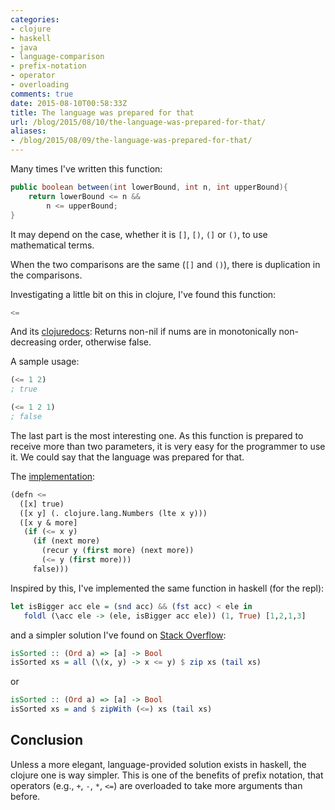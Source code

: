 ```yaml
---
categories:
- clojure
- haskell
- java
- language-comparison
- prefix-notation
- operator
- overloading
comments: true
date: 2015-08-10T00:58:33Z
title: The language was prepared for that
url: /blog/2015/08/10/the-language-was-prepared-for-that/
aliases:
- /blog/2015/08/09/the-language-was-prepared-for-that/
---
```


Many times I've written this function:

```java
public boolean between(int lowerBound, int n, int upperBound){
	return lowerBound <= n &&
		n <= upperBound;
}
```

It may depend on the case, whether it is ``[]``, ``[)``, ``(]`` or ``()``, to use mathematical terms.

When the two comparisons are the same (``[]`` and ``()``), there is duplication in the comparisons.

Investigating a little bit on this in clojure, I've found this function:

```lisp
<=
```

And its [clojuredocs][clojuredocs-less-equals]: Returns non-nil if nums are in monotonically non-decreasing order,
otherwise false.

A sample usage:

```lisp
(<= 1 2)
; true

(<= 1 2 1)
; false
```

The last part is the most interesting one. As this function is prepared to receive more than two parameters, it is very easy for the programmer to use it. We could say that the language was prepared for that.

The [implementation][clojure-less-equals-implementation]:

```lisp
(defn <=
  ([x] true)
  ([x y] (. clojure.lang.Numbers (lte x y)))
  ([x y & more]
   (if (<= x y)
     (if (next more)
       (recur y (first more) (next more))
       (<= y (first more)))
     false)))
```

Inspired by this, I've implemented the same function in haskell (for the repl):

```haskell
let isBigger acc ele = (snd acc) && (fst acc) < ele in
   foldl (\acc ele -> (ele, isBigger acc ele)) (1, True) [1,2,1,3] 
```

and a simpler solution I've found on [Stack Overflow][haskell-less-equals-implementation]:

```haskell
isSorted :: (Ord a) => [a] -> Bool
isSorted xs = all (\(x, y) -> x <= y) $ zip xs (tail xs)
```

or 

```haskell
isSorted :: (Ord a) => [a] -> Bool
isSorted xs = and $ zipWith (<=) xs (tail xs)
```

## Conclusion

Unless a more elegant, language-provided solution exists in haskell, the clojure one is way simpler. This is one of the benefits of prefix notation, that operators (e.g., ``+``, ``-``, ``*``, ``<=``) are overloaded to take more arguments than before.



[clojure-less-equals-implementation]: https://github.com/clojure/clojure/blob/clojure-1.7.0/src/clj/clojure/core.clj#L1020
[clojuredocs-less-equals]: https://clojuredocs.org/clojure.core/%3C=
[haskell-less-equals-implementation]: http://codereview.stackexchange.com/questions/46606/is-a-list-sorted/46608#46608

